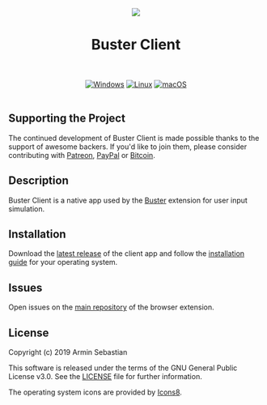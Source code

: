 <p align="center"><img src="https://i.imgur.com/4DvR5ip.png"></p>
<h1 align="center">Buster Client</h1>

<p align="center">
  </br></br>
  <a href="https://github.com/dessant/buster-client/releases/download/v0.2.0/buster-client-setup-v0.2.0-windows-amd64.exe">
    <img src="https://i.imgur.com/8y9ep17.png" alt="Windows"></a>
  <a href="https://github.com/dessant/buster-client/releases/download/v0.2.0/buster-client-setup-v0.2.0-linux-amd64">
    <img src="https://i.imgur.com/ewvx5hO.png" alt="Linux"></a>
  <a href="https://github.com/dessant/buster-client/releases/download/v0.2.0/buster-client-setup-v0.2.0-macos-amd64">
    <img src="https://i.imgur.com/eTc9xGf.png" alt="macOS"></a>
  </br></br>
</p>

## Supporting the Project

The continued development of Buster Client is made possible
thanks to the support of awesome backers. If you'd like to join them,
please consider contributing with
[Patreon](https://armin.dev/go/patreon?pr=buster-client&src=repo),
[PayPal](https://armin.dev/go/paypal?pr=buster-client&src=repo) or
[Bitcoin](https://armin.dev/go/bitcoin?pr=buster-client&src=repo).

## Description

Buster Client is a native app used by the [Buster](https://github.com/dessant/buster)
extension for user input simulation.

## Installation

Download the [latest release](https://github.com/dessant/buster-client/releases/latest)
of the client app and follow the [installation guide](https://github.com/dessant/buster-client/wiki/Installing-the-client-app)
for your operating system.

## Issues

Open issues on the [main repository](https://github.com/dessant/buster)
of the browser extension.

## License

Copyright (c) 2019 Armin Sebastian

This software is released under the terms of the GNU General Public License v3.0.
See the [LICENSE](LICENSE) file for further information.

The operating system icons are provided by [Icons8](https://icons8.com).
